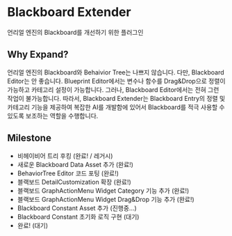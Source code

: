 # Blackboard Extender
언리얼 엔진의 Blackboard를 개선하기 위한 플러그인

## Why Expand?
언리얼 엔진의 Blackboard와 Behaivior Tree는 나쁘지 않습니다. 다만, Blackboard Editor는 안 좋습니다. Blueprint Editor에서는 변수나 함수를 Drag&Drop으로 정렬이 가능하고 카테고리 설정이 가능합니다. 그러나, Blackboard Editor에서는 전혀 그런 작업이 불가능합니다. 따라서, Blackboard Extender는 Blackboard Entry의 정렬 및 카테고리 기능을 제공하여 복잡한 AI를 개발함에 있어서 Blackboard를 적극 사용할 수 있도록 보조하는 역할을 수행합니다.

## Milestone
- 비헤이비어 트리 후킹 (완료! / 레거시)
- 새로운 Blackboard Data Asset 추가 (완료!)
- BehaviorTree Editor 코드 포팅 (완료!)
- 블랙보드 DetailCustomization 확장 (완료!)
- 블랙보드 GraphActionMenu Widget Category 기능 추가 (완료!)
- 블랙보드 GraphActionMenu Widget Drag&Drop 기능 추가 (완료!)
- Blackboard Constant Asset 추가 (진행중...)
- Blackboard Constant 초기화 로직 구현 (대기)
- 완료! (대기)

